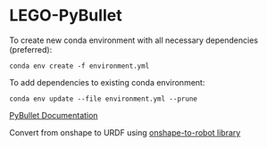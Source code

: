 # LEGO-PyBullet

To create new conda environment with all necessary dependencies (preferred):
```
conda env create -f environment.yml
```

To add dependencies to existing conda environment:
```
conda env update --file environment.yml --prune
```

[PyBullet Documentation](https://docs.google.com/document/d/10sXEhzFRSnvFcl3XxNGhnD4N2SedqwdAvK3dsihxVUA/edit?tab=t.0)

Convert from onshape to URDF using [onshape-to-robot library](https://onshape-to-robot.readthedocs.io/en/latest/)